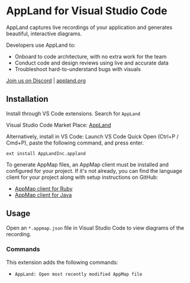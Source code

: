 # AppLand for Visual Studio Code

AppLand captures live recordings of your application and generates beautiful, interactive diagrams.

Developers use AppLand to:
- Onboard to code architecture, with no extra work for the team 
- Conduct code and design reviews using live and accurate data
- Troubleshoot hard-to-understand bugs with visuals 

[Join us on Discord](https://discord.com/invite/N9VUap6) | [appland.org](https://appland.org)

## Installation
Install through VS Code extensions. Search for `AppLand`

Visual Studio Code Market Place: [AppLand](https://marketplace.visualstudio.com/items?itemName=AppLandInc.appland)

Alternatively, install in VS Code: Launch VS Code Quick Open (Ctrl+P / Cmd+P), paste the following command, and press enter.
```
ext install AppLandInc.appland
```
To generate AppMap files, an AppMap client must be installed and configured for your project. If it's not already, you can find the language client for your project along with setup instructions on GitHub:

- [AppMap client for Ruby](https://github.com/applandinc/appmap-ruby)
- [AppMap client for Java](https://github.com/applandinc/appmap-java)


## Usage
Open an `*.appmap.json` file in Visual Studio Code to view diagrams of the recording.
### Commands
This extension adds the following commands:
- `AppLand: Open most recently modified AppMap file`
